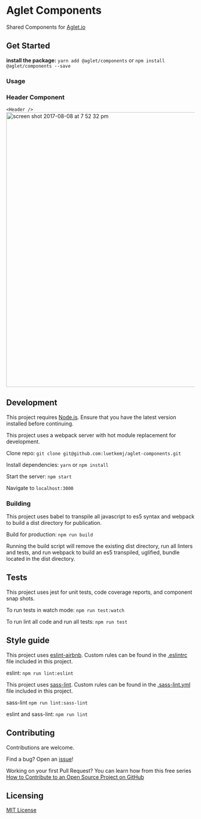 # Aglet Components

Shared Components for [Aglet.io](http://aglet.io)

## Get Started

**install the package:**
`yarn add @aglet/components` or `npm install @aglet/components --save`

### Usage

### Header Component
`<Header />`
<img width="734" alt="screen shot 2017-08-08 at 7 52 32 pm" src="https://user-images.githubusercontent.com/925980/29100728-31d40ac6-7c73-11e7-88c2-523f923187b7.png">


## Development

This project requires [Node.js](https://nodejs.org/en/). Ensure that you have the latest version installed before continuing.

This project uses a webpack server with hot module replacement for development.

Clone repo: `git clone git@github.com:luetkemj/aglet-components.git`

Install dependencies: `yarn` or `npm install`

Start the server: `npm start`

Navigate to `localhost:3000`

### Building
This project uses babel to transpile all javascript to es5 syntax and webpack to build a dist directory for publication.

Build for production: `npm run build`

Running the build script will remove the existing dist directory, run all linters and tests, and run webpack to build an es5 transpiled, uglified, bundle located in the dist directory.
<!--
## Versioning

We can maybe use [SemVer](http://semver.org/) for versioning. For the versions available, see the [link to tags on this repository](/tags). -->


<!-- ## Configuration

Here you should write what are all of the configurations a user can enter when
using the project. -->

## Tests

This project uses jest for unit tests, code coverage reports, and component snap shots.

To run tests in watch mode: `npm run test:watch`

To run lint all code and run all tests: `npm run test`

## Style guide

This project uses [eslint-airbnb](https://www.npmjs.com/package/eslint-config-airbnb). Custom rules can be found in the [.eslintrc](https://github.com/luetkemj/aglet-components/blob/master/.eslintrc) file included in this project.

eslint: `npm run lint:eslint`

This project uses [sass-lint](https://github.com/sasstools/sass-lint). Custom rules can be found in the [.sass-lint.yml](https://github.com/luetkemj/aglet-components/blob/master/.sass-lint.yml) file included in this project.

sass-lint `npm run lint:sass-lint`

eslint and sass-lint: `npm run lint`

## Contributing

Contributions are welcome.

Find a bug? Open an [issue](https://github.com/luetkemj/aglet-components/issues)!

Working on your first Pull Request? You can learn how from this free series [How to Contribute to an Open Source Project on GitHub](https://egghead.io/courses/how-to-contribute-to-an-open-source-project-on-github)

## Licensing

[MIT License](https://github.com/luetkemj/aglet-components/blob/master/LICENSE)

